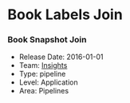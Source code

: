 # Book Labels Join
### Book Snapshot Join
* Release Date: 2016-01-01
* Team: [Insights](../teams/insights.md)
* Type: pipeline
* Level: Application
* Area: Pipelines
